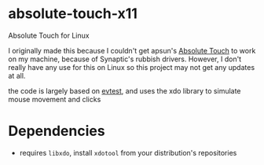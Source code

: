# absolute-touch-x11
Absolute Touch for Linux

I originally made this because I couldn't get apsun's [Absolute Touch](https://github.com/apsun/AbsoluteTouch) to work on my machine, because of Synaptic's rubbish drivers. However, I don't really have any use for this on Linux so this project may not get any updates at all.

the code is largely based on [evtest](https://github.com/freedesktop-unofficial-mirror/evtest), and uses the xdo library to simulate mouse movement and clicks

# Dependencies
- requires `libxdo`, install `xdotool` from your distribution's repositories
